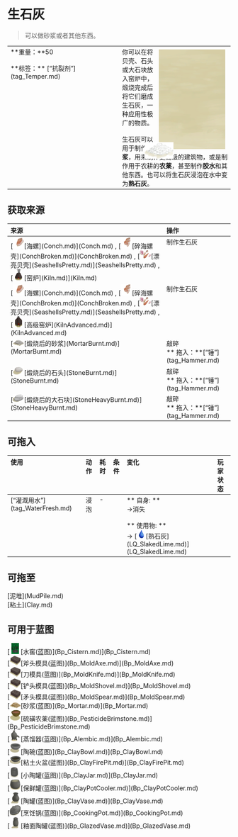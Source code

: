 # 生石灰  
> 可以做砂浆或者其他东西。  
  
<table class="table table-bordered" data-toggle="table"  data-show-header="false"><thead style="display:none"><tr ><th  style="width:50%;text-align:left;vertical-align:top;"  >title</th><th  style="width:50%;text-align:left;vertical-align:top;"  ></th></tr></thead><tr ><td  style="width:50%;text-align:left;vertical-align:top;"  >**重量：**50<br><br>**标签：**	[“抗裂剂”](tag_Temper.md)</td><td  style="width:50%;text-align:left;vertical-align:top;"  ><div style="float:right; margin:5px"><div class="gamecard" style="width:150px; height:225px;"><a href="Quicklime.md" style="color:black"><img class="bg" decoding="async" src="../wiki/Sprite/BG_SandFront.png" href="a.md" style="max-width:150px;max-height:225px;"><img decoding="async" src="../wiki/Sprite/Quicklime.png" class="cardimage" style="transform: translate(-50%, -50%) scale(0.4398826979472141);"><span style="font-size: 25px;">生石灰</span></a></div></div>你可以在将贝壳、石头或大石块放入窑炉中，煅烧完成后将它们磨成生石灰，一种应用性极广的物质。<br><br>生石灰可以用于制作<b>砂浆</b>，用来制作更高级的建筑物，或是制作用于农耕的<b>农薬</b>，甚至制作<b>胶水</b>和其他东西。也可以将生石灰浸泡在水中变为<b>熟石灰</b>。</td></tr></tbody></table>  
  
## 获取来源  
<table class="table table-bordered" data-toggle="table"  ><thead style=""><tr ><th  style="text-align:left;vertical-align:top;"  >来源</th><th  style="text-align:left;vertical-align:top;"  >操作</th></tr></thead><tr ><td  style="text-align:left;vertical-align:top;"  >[<div style="width:25px;display:inline-block;text-align:center"><img decoding="async" src="../wiki/Sprite/Conch.png" href="a.md" style="max-width:25px;max-height:25px;"></div>[海螺](Conch.md)](Conch.md) , [<div style="width:25px;display:inline-block;text-align:center"><img decoding="async" src="../wiki/Sprite/ConchBroken.png" href="a.md" style="max-width:25px;max-height:25px;"></div>[碎海螺壳](ConchBroken.md)](ConchBroken.md) , [<div style="width:25px;display:inline-block;text-align:center"><img decoding="async" src="../wiki/Sprite/PrettySeashells.png" href="a.md" style="max-width:25px;max-height:25px;"></div>[漂亮贝壳](SeashellsPretty.md)](SeashellsPretty.md) , [<div style="width:25px;display:inline-block;text-align:center"><img decoding="async" src="../wiki/Sprite/KilnLit.png" href="a.md" style="max-width:25px;max-height:25px;"></div>[窑炉](Kiln.md)](Kiln.md)</td><td  style="text-align:left;vertical-align:top;"  >制作生石灰</td></tr><tr ><td  style="text-align:left;vertical-align:top;"  >[<div style="width:25px;display:inline-block;text-align:center"><img decoding="async" src="../wiki/Sprite/Conch.png" href="a.md" style="max-width:25px;max-height:25px;"></div>[海螺](Conch.md)](Conch.md) , [<div style="width:25px;display:inline-block;text-align:center"><img decoding="async" src="../wiki/Sprite/ConchBroken.png" href="a.md" style="max-width:25px;max-height:25px;"></div>[碎海螺壳](ConchBroken.md)](ConchBroken.md) , [<div style="width:25px;display:inline-block;text-align:center"><img decoding="async" src="../wiki/Sprite/PrettySeashells.png" href="a.md" style="max-width:25px;max-height:25px;"></div>[漂亮贝壳](SeashellsPretty.md)](SeashellsPretty.md) , [<div style="width:25px;display:inline-block;text-align:center"><img decoding="async" src="../wiki/Sprite/AdvancedKilnLit.png" href="a.md" style="max-width:25px;max-height:25px;"></div>[高级窑炉](KilnAdvanced.md)](KilnAdvanced.md)</td><td  style="text-align:left;vertical-align:top;"  >制作生石灰</td></tr><tr ><td  style="text-align:left;vertical-align:top;"  >[<div style="width:25px;display:inline-block;text-align:center"><img decoding="async" src="../wiki/Sprite/MortarBurnt.png" href="a.md" style="max-width:25px;max-height:25px;"></div>[煅烧后的砂浆](MortarBurnt.md)](MortarBurnt.md)</td><td  style="text-align:left;vertical-align:top;"  >敲碎<br>** 拖入：**[“锤”](tag_Hammer.md)</td></tr><tr ><td  style="text-align:left;vertical-align:top;"  >[<div style="width:25px;display:inline-block;text-align:center"><img decoding="async" src="../wiki/Sprite/BurntStone.png" href="a.md" style="max-width:25px;max-height:25px;"></div>[煅烧后的石头](StoneBurnt.md)](StoneBurnt.md)</td><td  style="text-align:left;vertical-align:top;"  >敲碎<br>** 拖入：**[“锤”](tag_Hammer.md)</td></tr><tr ><td  style="text-align:left;vertical-align:top;"  >[<div style="width:25px;display:inline-block;text-align:center"><img decoding="async" src="../wiki/Sprite/BurntHeavyStone.png" href="a.md" style="max-width:25px;max-height:25px;"></div>[煅烧后的大石块](StoneHeavyBurnt.md)](StoneHeavyBurnt.md)</td><td  style="text-align:left;vertical-align:top;"  >敲碎<br>** 拖入：**[“锤”](tag_Hammer.md)</td></tr></tbody></table>  
  
## 可拖入  
<table class="table table-bordered" data-toggle="table"  ><thead style=""><tr ><th  style="text-align:left;vertical-align:top;"  >使用</th><th  style="text-align:left;vertical-align:top;"  >动作</th><th  style="text-align:left;vertical-align:top;"  data-sortable="true"  >耗时</th><th  style="text-align:left;vertical-align:top;"  data-sortable="true"  >条件</th><th  style="text-align:left;vertical-align:top;"  >变化</th><th  style="text-align:left;vertical-align:top;"  data-sortable="true"  >玩家状态</th></tr></thead><tr ><td  style="text-align:left;vertical-align:top;"  >[“灌溉用水”](tag_WaterFresh.md)</td><td  style="text-align:left;vertical-align:top;"  >浸泡<br></td><td  style="text-align:left;vertical-align:top;"  >-</td><td  style="text-align:left;vertical-align:top;"  ></td><td  style="text-align:left;vertical-align:top;"  >** 自身: **<br>→消失<br><br>** 使用物: **<br>→ [<div style="width:20px;display:inline-block;text-align:center"><img decoding="async" src="../wiki/Sprite/Thirst.png" href="a.md" style="max-width:20px;max-height:20px;"></div>[熟石灰](LQ_SlakedLime.md)](LQ_SlakedLime.md)</td><td  style="text-align:left;vertical-align:top;"  ></td></tr></tbody></table>  
  
## 可拖至  
<div style="display:inline-block"><div class="gamedatalist" style="text-align:left;min-width:100px;min-height:0px;">[泥堆](MudPile.md)</div><div class="gamedatalist" style="text-align:left;min-width:100px;min-height:0px;">[粘土](Clay.md)</div></div>  
  
## 可用于蓝图  
<div style="display:inline-block"><div class="gamedatalist" style="text-align:left;min-width:100px;min-height:0px;">[<div style="width:25px;display:inline-block;text-align:center"><img decoding="async" src="../wiki/Sprite/Well.png" href="a.md" style="max-width:25px;max-height:25px;"></div>[水窖(蓝图)](Bp_Cistern.md)](Bp_Cistern.md)</div><div class="gamedatalist" style="text-align:left;min-width:100px;min-height:0px;">[<div style="width:25px;display:inline-block;text-align:center"><img decoding="async" src="../wiki/Sprite/MoldAxe.png" href="a.md" style="max-width:25px;max-height:25px;"></div>[斧头模具(蓝图)](Bp_MoldAxe.md)](Bp_MoldAxe.md)</div><div class="gamedatalist" style="text-align:left;min-width:100px;min-height:0px;">[<div style="width:25px;display:inline-block;text-align:center"><img decoding="async" src="../wiki/Sprite/MoldKnife.png" href="a.md" style="max-width:25px;max-height:25px;"></div>[刀模具(蓝图)](Bp_MoldKnife.md)](Bp_MoldKnife.md)</div><div class="gamedatalist" style="text-align:left;min-width:100px;min-height:0px;">[<div style="width:25px;display:inline-block;text-align:center"><img decoding="async" src="../wiki/Sprite/MoldShovel.png" href="a.md" style="max-width:25px;max-height:25px;"></div>[铲头模具(蓝图)](Bp_MoldShovel.md)](Bp_MoldShovel.md)</div><div class="gamedatalist" style="text-align:left;min-width:100px;min-height:0px;">[<div style="width:25px;display:inline-block;text-align:center"><img decoding="async" src="../wiki/Sprite/MoldSpear.png" href="a.md" style="max-width:25px;max-height:25px;"></div>[矛头模具(蓝图)](Bp_MoldSpear.md)](Bp_MoldSpear.md)</div><div class="gamedatalist" style="text-align:left;min-width:100px;min-height:0px;">[<div style="width:25px;display:inline-block;text-align:center"><img decoding="async" src="../wiki/Sprite/Mortar.png" href="a.md" style="max-width:25px;max-height:25px;"></div>[砂浆(蓝图)](Bp_Mortar.md)](Bp_Mortar.md)</div><div class="gamedatalist" style="text-align:left;min-width:100px;min-height:0px;">[<div style="width:25px;display:inline-block;text-align:center"><img decoding="async" src="../wiki/Sprite/Pesticide.png" href="a.md" style="max-width:25px;max-height:25px;"></div>[硫磺农薬(蓝图)](Bp_PesticideBrimstone.md)](Bp_PesticideBrimstone.md)</div><div class="gamedatalist" style="text-align:left;min-width:100px;min-height:0px;">[<div style="width:25px;display:inline-block;text-align:center"><img decoding="async" src="../wiki/Sprite/Alembic.png" href="a.md" style="max-width:25px;max-height:25px;"></div>[蒸馏器(蓝图)](Bp_Alembic.md)](Bp_Alembic.md)</div><div class="gamedatalist" style="text-align:left;min-width:100px;min-height:0px;">[<div style="width:25px;display:inline-block;text-align:center"><img decoding="async" src="../wiki/Sprite/ClayBowl.png" href="a.md" style="max-width:25px;max-height:25px;"></div>[陶碗(蓝图)](Bp_ClayBowl.md)](Bp_ClayBowl.md)</div><div class="gamedatalist" style="text-align:left;min-width:100px;min-height:0px;">[<div style="width:25px;display:inline-block;text-align:center"><img decoding="async" src="../wiki/Sprite/ClayFirePitExtinguished.png" href="a.md" style="max-width:25px;max-height:25px;"></div>[粘土火盆(蓝图)](Bp_ClayFirePit.md)](Bp_ClayFirePit.md)</div><div class="gamedatalist" style="text-align:left;min-width:100px;min-height:0px;">[<div style="width:25px;display:inline-block;text-align:center"><img decoding="async" src="../wiki/Sprite/ClayJar.png" href="a.md" style="max-width:25px;max-height:25px;"></div>[小陶罐(蓝图)](Bp_ClayJar.md)](Bp_ClayJar.md)</div><div class="gamedatalist" style="text-align:left;min-width:100px;min-height:0px;">[<div style="width:25px;display:inline-block;text-align:center"><img decoding="async" src="../wiki/Sprite/ClayPotCooler.png" href="a.md" style="max-width:25px;max-height:25px;"></div>[保鲜罐(蓝图)](Bp_ClayPotCooler.md)](Bp_ClayPotCooler.md)</div><div class="gamedatalist" style="text-align:left;min-width:100px;min-height:0px;">[<div style="width:25px;display:inline-block;text-align:center"><img decoding="async" src="../wiki/Sprite/ClayVase.png" href="a.md" style="max-width:25px;max-height:25px;"></div>[陶罐(蓝图)](Bp_ClayVase.md)](Bp_ClayVase.md)</div><div class="gamedatalist" style="text-align:left;min-width:100px;min-height:0px;">[<div style="width:25px;display:inline-block;text-align:center"><img decoding="async" src="../wiki/Sprite/CookingPotClosed.png" href="a.md" style="max-width:25px;max-height:25px;"></div>[烹饪锅(蓝图)](Bp_CookingPot.md)](Bp_CookingPot.md)</div><div class="gamedatalist" style="text-align:left;min-width:100px;min-height:0px;">[<div style="width:25px;display:inline-block;text-align:center"><img decoding="async" src="../wiki/Sprite/GlazedVase.png" href="a.md" style="max-width:25px;max-height:25px;"></div>[釉面陶罐(蓝图)](Bp_GlazedVase.md)](Bp_GlazedVase.md)</div></div>  
  
  


<script>document.title="生石灰 - 卡牌生存百科 Card Survival Wiki";</script>